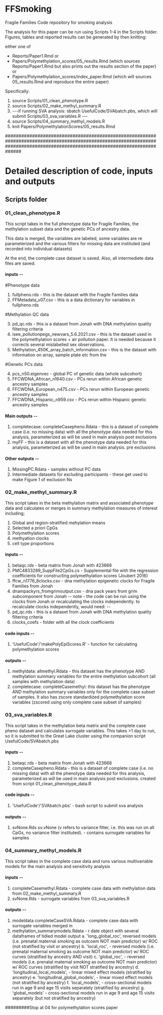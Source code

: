 # FFSmoking
Fragile Families Code repository for smoking analysis 

The analysis for this paper can be run using Scripts 1-4 in the Scripts folder. Figures, tables and reported results can be generated by then knitting:

either one of

- Reports/Paper1.Rmd or
- Papers/Polymethylation_scores/05_results.Rmd (which sources Reports/Paper1.Rmd but also prints out the results section of the paper) or
- Papers/Polymethylation_scores/index_paper.Rmd (which will sources 05_results.Rmd and reproduce the entire paper)

Specifically: 

1. source Scripts/01_clean_phenotype.R
2. source Scripts/02_make_methyl_summary.R
3. ---if running SVA analysis: sbatch UsefulCode/SVAbatch.pbs, which will submit Scripts/03_sva_variables.R ---
4. source Scripts/04_summary_methyl_models.R
5. knit Papers/PolymethylationScores/05_results.Rmd

##############################################################################################################################################################################

# Detailed description of code, inputs and outputs

## Scripts folder

### 01_clean_phenotype.R

This script takes in the full phenotype data for Fragile Families, the methylation subset data and the genetic PCs of ancestry data. 

This data is merged, the variables are labeled, some variables are re parameterized and the various filters for missing data are instituted (and recorded into individual 
datasets)

At the end, the complete case dataset is saved. Also, all intermediete data files are saved. 

#### inputs -- 

#Phenotype data

1. fullpheno.rds - this is the dataset with the Fragile Families data
2. FFMetadata_v07.csv - this is a data dictionary for variables in fullpheno.rds

#Methylation QC data

3. pd_qc.rds - this is a dataset from Jonah with DNA methylation quality filtering criteria
4. isee_pollutionpegs_newvars_5.6.2021.csv - this is the dataset used in the polymethylation scores + air pollution paper. It is needed because it corrects several mislabelled sex observations. 
5. Methylation_450K_array_batch_information.csv - this is the dataset with information on array, sample plate etc from the 

#Genetic PCs data

4. pcs_n50.eigenvec - global PC of genetic data (whole subcohort)
5. FFCWDNA_African_n1640.csv - PCs rerun within African genetic ancestry samples
6. FFCWDNA_European_n475.csv - PCs rerun within European genetic ancestry samples
7. FFCWDNA_Hispanic_n959.csv - PCs rerun within Hispanic genetic ancestry samples

#### Main outputs -- 

1. completecase: completeCasepheno.Rdata - this is a dataset of complete case (i.e. no missing data) with all the phenotype data needed for this analysis, parameterized as will be used in main analysis
post exclusions
2. myFF - this is a dataset with all the phenotype data needed for this analysis, parameterized as will be used in main analysis. pre exclusions

#### Other outputs -- 

1. MissingPC.Rdata - samples without PC data
2. Intermediate datasets for excluding participants - these get used to make Figure 1 of exclusion Ns

### 02_make_methyl_summary.R

This script takes in the beta methylation matrix and associated phenotype data and calculates or merges in summary methylation measures of interest including; 

1) Global and region-stratified mehylation means 
2) Selected a priori CpGs 
3) Polymethylation scores
4) methyation clocks
5) cell type proportions

#### inputs -- 

1. betaqc.rds - beta matrix from Jonah with 423668 
2. PMC4833289_SuppFile2CpGs.cs - Supplemental file with the regression coefficients for constructing polymethylation scores (Joubert 2016)
3. ffcw_n1776_8clocks.csv - dna methylation epigenetic clocks for Fragile Families from Jonah 
4. dnampackyrs_fromgrimoutput.csv - dna pack years from grim subcomponent from Jonah 
-- note - the code can be run using the clocks from Jonah or recalculating the clocks independently. to recalculate clocks independently, would need: --
5. pd_qc.rds - this is a dataset from Jonah with DNA methylation quality filtering criteria
6. clocks_coefs - folder with all the clock coefficients 

#### code inputs -- 

1. 'UsefulCode'/'makePolyEpiScores.R' - function for calculating polymethylation scores

#### outputs -- 

1. methyldata: allmethyl.Rdata - this dataset has the phenotype AND methylation summary variables for the entire methylation subcohort (all samples with methylation data)
2. completecase: completeCasemethyl: this dataset has the phenotype AND methylation summary variables only for the complete case subset of samples.
It also has zscore standardized polymethylation score variables (zscored using only complete case subset of samples)

### 03_sva_variables.R

This script takes in the methylation beta matrix and the complete case pheno dataset and calculates surrogate variables. 
This takes >1 day to run, so it is submitted to the Great Lake cluster using the companion script UsefulCode/SVAbatch.pbs

#### inputs -- 

1. betaqc.rds - beta matrix from Jonah with 423668 
2. completeCasepheno.Rdata - this is a dataset of complete case (i.e. no missing data) with all the phenotype data needed for this analysis, parameterized as will be used in main analysis
post exclusions. created from script 01_clean_phenotype_data.R

#### code inputs -- 

1. 'UsefulCode'/'SVAbatch.pbs' - bash script to submit sva analysis

#### outputs -- 

1. svNone.Rds sv.vNone (v refers to variance filter, i.e. this was run on all CpGs, no variance filter instituted). - contains surrogate variables for samples

### 04_summary_methyl_models.R

This script takes in the complete case data and runs various multivariable models for the main analysis and sensitivity analysis 

#### inputs -- 

1. completeCasemethyl.Rdata - complete case data with methylation data from 02_make_methyl_summary.R
2. svNone.Rds - surrogate variables from 03_sva_variables.R

#### outputs -- 

1. modeldata completeCaseSVA.Rdata - complete case data with surrogate variables merged in 
2. methylation_summarymodels.Rdata - r date object with several dataframes of tidied model output 
    a. 'long_global_roc', reversed models (i.e. prenatal maternal smoking as outcoem NOT main predictor) w/ ROC (not stratified by visit or ancestry)
    b. 'local_roc', - reversed models (i.e. prenatal maternal smoking as outcome NOT main predictor) w/ ROC curves (stratified by ancestry AND visit)
    c. 'global_roc', - reversed models (i.e. prenatal maternal smoking as outcome NOT main predictor) w/ ROC curves (stratified by visit NOT stratified by ancestry)
    d. 'longitudinal_local_models', - linear mixed effect models (stratified by ancestry)
    e. 'longitudinal_global_models', - linear mixed effect models (not stratified by ancestry)
    f. 'local_models', - cross-sectional models run in age 9 and age 15 visits separately (stratified by ancestry)
    g. 'global_models' - cross-sectional models run in age 9 and age 15 visits separately (but not stratified by ancestry)

#########Stop at 04 for polymethylation scores paper
 
